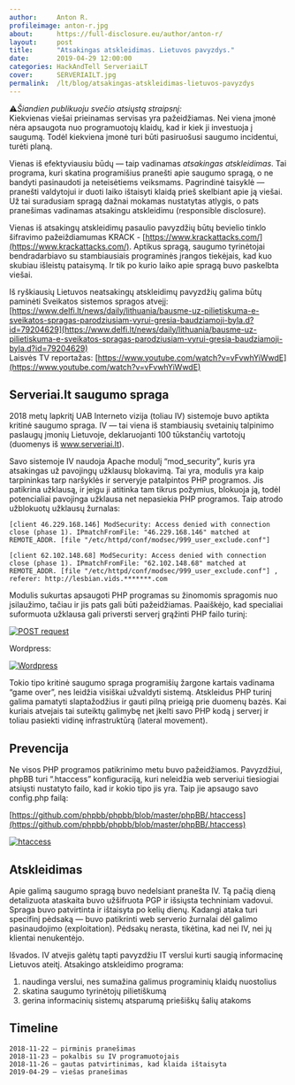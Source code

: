 ```yaml
---
author:     Anton R.
profileimage: anton-r.jpg
about:      https://full-disclosure.eu/author/anton-r/
layout:     post
title:      "Atsakingas atskleidimas. Lietuvos pavyzdys."
date:       2019-04-29 12:00:00
categories: HackAndTell ServeriaiLT
cover:      SERVERIAILT.jpg
permalink:  /lt/blog/atsakingas-atskleidimas-lietuvos-pavyzdys
---
```


⚠️*Šiandien publikuoju svečio atsiųstą straipsnį:*  
Kiekvienas viešai prieinamas servisas yra pažeidžiamas. Nei viena įmonė nėra apsaugota nuo programuotojų klaidų, kad ir kiek ji investuoja į saugumą. Todėl kiekviena įmonė turi būti pasiruošusi saugumo incidentui, turėti planą.


Vienas iš efektyviausiu būdų — taip vadinamas *atsakingas atskleidimas*. Tai programa, kuri skatina programišius pranešti apie saugumo spragą, o ne bandyti pasinaudoti ja neteisėtiems veiksmams. Pagrindinė taisyklė — pranešti valdytojui ir duoti laiko ištaisyti klaidą prieš skelbiant apie ją viešai. Už tai suradusiam spragą dažnai mokamas nustatytas atlygis, o pats pranešimas vadinamas atsakingu atskleidimu (responsible disclosure).


Vienas iš atsakingų atskleidimų pasaulio pavyzdžių būtų bevielio tinklo šifravimo pažeiždiamumas KRACK - [https://www.krackattacks.com/](https://www.krackattacks.com/). Aptikus spragą, saugumo tyrinėtojai bendradarbiavo su stambiausiais programinės įrangos tiekėjais, kad kuo skubiau išleistų pataisymą. Ir tik po kurio laiko apie spragą buvo paskelbta viešai.


Iš ryškiausių Lietuvos neatsakingų atskleidimų pavyzdžių galima būtų paminėti Sveikatos sistemos spragos atvejį: [https://www.delfi.lt/news/daily/lithuania/bausme-uz-pilietiskuma-e-sveikatos-spragas-parodziusiam-vyrui-gresia-baudziamoji-byla.d?id=79204629](https://www.delfi.lt/news/daily/lithuania/bausme-uz-pilietiskuma-e-sveikatos-spragas-parodziusiam-vyrui-gresia-baudziamoji-byla.d?id=79204629)  
Laisvės TV reportažas: [https://www.youtube.com/watch?v=vFvwhYiWwdE](https://www.youtube.com/watch?v=vFvwhYiWwdE)

## Serveriai.lt saugumo spraga

2018 metų lapkritį UAB Interneto vizija (toliau IV) sistemoje buvo aptikta kritinė saugumo spraga. IV — tai viena iš stambiausių svetainių talpinimo paslaugų įmonių Lietuvoje, deklaruojanti 100 tūkstančių vartotojų (duomenys iš www.serveriai.lt).


Savo sistemoje IV naudoja Apache modulį “mod_security”, kuris yra atsakingas už pavojingų užklausų blokavimą. Tai yra, modulis yra kaip tarpininkas tarp naršyklės ir serveryje patalpintos PHP programos. Jis patikrina užklausą, ir jeigu ji atitinka tam tikrus požymius, blokuoja ją, todėl potencialiai pavojinga užklausa net nepasiekia PHP programos. Taip atrodo užblokuotų užklausų žurnalas:

```
[client 46.229.168.146] ModSecurity: Access denied with connection close (phase 1). IPmatchFromFile: "46.229.168.146" matched at REMOTE_ADDR. [file "/etc/httpd/conf/modsec/999_user_exclude.conf"]

[client 62.102.148.68] ModSecurity: Access denied with connection close (phase 1). IPmatchFromFile: "62.102.148.68" matched at REMOTE_ADDR. [file "/etc/httpd/conf/modsec/999_user_exclude.conf"] , referer: http://lesbian.vids.*******.com
```


Modulis sukurtas apsaugoti PHP programas su žinomomis spragomis nuo įsilaužimo, tačiau ir jis pats gali būti pažeidžiamas. Paaiškėjo, kad specialiai suformuota užklausa gali priversti serverį grąžinti PHP failo turinį:

[![POST request](serveriailt-post-request.jpg "POST request")](serveriailt-post-request.jpg)

Wordpress:

[![Wordpress](serveriailt-burp-wordpresst.jpg "Wordpress")](serveriailt-burp-wordpresst.jpg)

Tokio tipo kritinė saugumo spraga programišių žargone kartais vadinama “game over”, nes leidžia visiškai užvaldyti sistemą. Atskleidus PHP turinį galima pamatyti slaptažodžius ir gauti pilną prieigą prie duomenų bazės. Kai kuriais atvejais tai suteiktų galimybę net įkelti savo PHP kodą į serverį ir toliau pasiekti vidinę infrastruktūrą (lateral movement).

## Prevencija

Ne visos PHP programos patikrinimo metu buvo pažeidžiamos. Pavyzdžiui, phpBB turi “.htaccess” konfiguraciją, kuri neleidžia web serveriui tiesiogiai atsiųsti nustatyto failo, kad ir kokio tipo jis yra. Taip jie apsaugo savo config.php failą:

[https://github.com/phpbb/phpbb/blob/master/phpBB/.htaccess](https://github.com/phpbb/phpbb/blob/master/phpBB/.htaccess)

[![htaccess](serveriailt-htaccess.jpg "htaccess")](serveriailt-htaccess.jpg)
  
## Atskleidimas

Apie galimą saugumo spragą buvo nedelsiant pranešta IV. Tą pačią dieną detalizuota ataskaita buvo užšifruota PGP ir išsiųsta techniniam vadovui. Spraga buvo patvirtinta ir ištaisyta po kelių dienų. Kadangi ataka turi specifinį pėdsaką — buvo patikrinti web serverio žurnalai dėl galimo pasinaudojimo (exploitation). Pėdsakų nerasta, tikėtina, kad nei IV, nei jų klientai nenukentėjo.


Išvados.
IV atvejis galėtų tapti pavyzdžiu IT verslui kurti saugią informacinę Lietuvos ateitį. Atsakingo atskleidimo programa:
1. naudinga verslui, nes sumažina galimus programinių klaidų nuostolius
2. skatina saugumo tyrinėtojų pilietiškumą
3. gerina informacinių sistemų atsparumą priešiškų šalių atakoms


## Timeline

```
2018-11-22 — pirminis pranešimas
2018-11-23 — pokalbis su IV programuotojais
2018-11-26 — gautas patvirtinimas, kad klaida ištaisyta
2019-04-29 — viešas pranešimas
```
